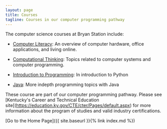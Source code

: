 ```yaml
---
layout: page
title: Courses
tagline: Courses in our computer programming pathway
---
```

The computer science courses at Bryan Station include:

* [Computer Literacy](complit): An overview of computer hardware, 
office applications, and living online.

* [Computational Thinking](compthink): Topics related to computer systems 
and computer programming.

* [Introduction to Programming](introprog): In introduction to Python

* [Java](java): More indepth programming topics with Java

These course are part of our computer programming pathway. Please see [Kentucky's Career and Technical Education site[(https://education.ky.gov/CTE/cter/Pages/default.aspx) for more information about the program of studies and valid industry certifications.

[Go to the Home Page]({{ site.baseurl }}{% link index.md %})
